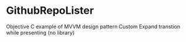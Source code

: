 # GithubRepoLister

Objective C example of MVVM design pattern 
Custom Expand transtion while presenting (no library)
